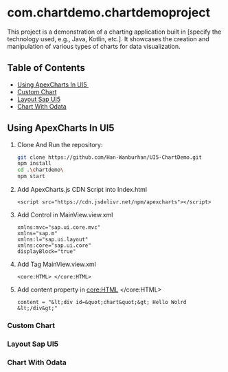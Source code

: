 # com.chartdemo.chartdemoproject

This project is a demonstration of a charting application built in [specify the technology used, e.g., Java, Kotlin, etc.]. It showcases the creation and manipulation of various types of charts for data visualization.

## Table of Contents

- [Using ApexCharts In UI5 ​](#Using-ApexCharts-In-UI5)
- [Custom Chart ](#Custom-Chart)
- [Layout Sap UI5](#Layout-Sap-UI5)
- [Chart With Odata​](#Chart-With-Odata​)

## Using ApexCharts In UI5

1. Clone And Run the repository:

   ```bash
   git clone https://github.com/Han-Wanburhan/UI5-ChartDemo.git
   npm install
   cd .\chartdemo\
   npm start
   ```

2. Add ApexCharts.js CDN Script into Index.html​

   ```
   <script src="https://cdn.jsdelivr.net/npm/apexcharts"></script>
   ```

3. Add Control in MainView.view.xml

   ```
   xmlns:mvc="sap.ui.core.mvc"
   xmlns="sap.m"
   xmlns:l="sap.ui.layout"
   xmlns:core="sap.ui.core"
   displayBlock="true"
   ```

4. Add Tag MainView.view.xml

   ```
   <core:HTML> </core:HTML>
   ```

5. Add content property in <core:HTML> </core:HTML>
   ```
   content = "&lt;div id=&quot;chart&quot;&gt; Hello Wolrd &lt;/div&gt;"​
   ```

### Custom Chart

### Layout Sap UI5

### Chart With Odata
